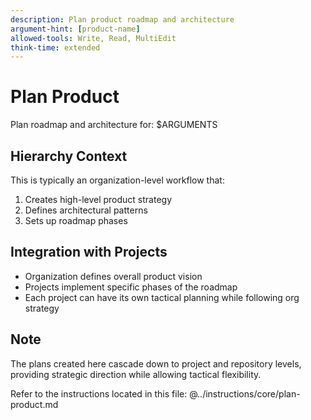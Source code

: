 ```yaml
---
description: Plan product roadmap and architecture
argument-hint: [product-name]
allowed-tools: Write, Read, MultiEdit
think-time: extended
---
```

# Plan Product

Plan roadmap and architecture for: $ARGUMENTS

## Hierarchy Context

This is typically an organization-level workflow that:
1. Creates high-level product strategy
2. Defines architectural patterns
3. Sets up roadmap phases

## Integration with Projects
- Organization defines overall product vision
- Projects implement specific phases of the roadmap
- Each project can have its own tactical planning while following org strategy

## Note
The plans created here cascade down to project and repository levels,
providing strategic direction while allowing tactical flexibility.

Refer to the instructions located in this file:
@../instructions/core/plan-product.md